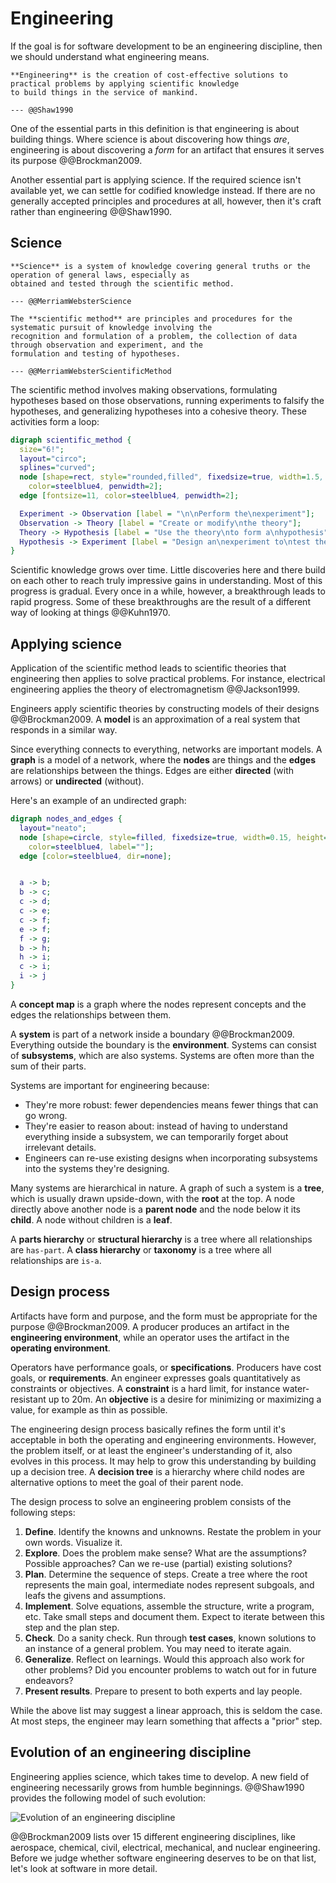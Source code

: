 # Engineering

If the goal is for software development to be an engineering discipline, then we should understand what
engineering means.

```admonish tldr title="Definition"
**Engineering** is the creation of cost-effective solutions to practical problems by applying scientific knowledge
to build things in the service of mankind.

--- @@Shaw1990
```

One of the essential parts in this definition is that engineering is about building things.
Where science is about discovering how things _are_, engineering is about discovering a _form_ for an artifact that
ensures it serves its purpose @@Brockman2009.

Another essential part is applying science.
If the required science isn't available yet, we can settle for codified knowledge instead.
If there are no generally accepted principles and procedures at all, however, then it's craft rather than engineering
@@Shaw1990.


## Science

```admonish tldr title="Definition"
**Science** is a system of knowledge covering general truths or the operation of general laws, especially as
obtained and tested through the scientific method.

--- @@MerriamWebsterScience
```

```admonish tldr title="Definition"
The **scientific method** are principles and procedures for the systematic pursuit of knowledge involving the
recognition and formulation of a problem, the collection of data through observation and experiment, and the
formulation and testing of hypotheses.

--- @@MerriamWebsterScientificMethod
```

The scientific method involves making observations, formulating hypotheses based on those observations,
running experiments to falsify the hypotheses, and generalizing hypotheses into a cohesive theory.
These activities form a loop:

```dot process
digraph scientific_method {
  size="6!";
  layout="circo";
  splines="curved";
  node [shape=rect, style="rounded,filled", fixedsize=true, width=1.5, height=0.75, fillcolor=lightskyblue2,
    color=steelblue4, penwidth=2];
  edge [fontsize=11, color=steelblue4, penwidth=2];

  Experiment -> Observation [label = "\n\nPerform the\nexperiment"];
  Observation -> Theory [label = "Create or modify\nthe theory"];
  Theory -> Hypothesis [label = "Use the theory\nto form a\nhypothesis"];
  Hypothesis -> Experiment [label = "Design an\nexperiment to\ntest the hypothesis"];
}
```

Scientific knowledge grows over time.
Little discoveries here and there build on each other to reach truly impressive gains in understanding.
Most of this progress is gradual.
Every once in a while, however, a breakthrough leads to rapid progress.
Some of these breakthroughs are the result of a different way of looking at things @@Kuhn1970.


## Applying science

Application of the scientific method leads to scientific theories that engineering then applies to solve practical
problems.
For instance, electrical engineering applies the theory of electromagnetism @@Jackson1999.

Engineers apply scientific theories by constructing models of their designs @@Brockman2009.
A **model** is an approximation of a real system that responds in a similar way.

Since everything connects to everything, networks are important models.
A **graph** is a model of a network, where the **nodes** are things and the **edges** are relationships between the
things.
Edges are either **directed** (with arrows) or **undirected** (without).

Here's an example of an undirected graph:

```dot process
digraph nodes_and_edges {
  layout="neato";
  node [shape=circle, style=filled, fixedsize=true, width=0.15, height=0.15, fillcolor=lightskyblue2,
    color=steelblue4, label=""];
  edge [color=steelblue4, dir=none];


  a -> b;
  b -> c;
  c -> d;
  c -> e;
  c -> f;
  e -> f;
  f -> g;
  b -> h;
  h -> i;
  c -> i;
  i -> j
}
```

A **concept map** is a graph where the nodes represent concepts and the edges the relationships between them.

A **system** is part of a network inside a boundary @@Brockman2009.
Everything outside the boundary is the **environment**.
Systems can consist of **subsystems**, which are also systems.
Systems are often more than the sum of their parts.

Systems are important for engineering because:

- They're more robust: fewer dependencies means fewer things that can go wrong.
- They're easier to reason about: instead of having to understand everything inside a subsystem, we can temporarily
  forget about irrelevant details.
- Engineers can re-use existing designs when incorporating subsystems into the systems they're designing.

Many systems are hierarchical in nature.
A graph of such a system is a **tree**, which is usually drawn upside-down, with the **root** at the top.
A node directly above another node is a **parent node** and the node below it its **child**.
A node without children is a **leaf**.

A **parts hierarchy** or **structural hierarchy** is a tree where all relationships are `has-part`.
A **class hierarchy** or **taxonomy** is a tree where all relationships are `is-a`.


## Design process

Artifacts have form and purpose, and the form must be appropriate for the purpose @@Brockman2009.
A producer produces an artifact in the **engineering environment**, while an operator uses the artifact in the
**operating environment**.

Operators have performance goals, or **specifications**.
Producers have cost goals, or **requirements**.
An engineer expresses goals quantitatively as constraints or objectives.
A **constraint** is a hard limit, for instance water-resistant up to 20m.
An **objective** is a desire for minimizing or maximizing a value, for example as thin as possible.

The engineering design process basically refines the form until it's acceptable in both the operating and
engineering environments.
However, the problem itself, or at least the engineer's understanding of it, also evolves in this process.
It may help to grow this understanding by building up a decision tree.
A **decision tree** is a hierarchy where child nodes are alternative options to meet the goal of their parent node.

The design process to solve an engineering problem consists of the following steps:

1. **Define**.
  Identify the knowns and unknowns. Restate the problem in your own words. Visualize it.
2. **Explore**.
  Does the problem make sense? What are the assumptions? Possible approaches? Can we re-use (partial) existing solutions?
3. **Plan**.
  Determine the sequence of steps.
  Create a tree where the root represents the main goal, intermediate nodes represent subgoals, and leafs the givens
  and assumptions.
4. **Implement**.
  Solve equations, assemble the structure, write a program, etc.
  Take small steps and document them.
  Expect to iterate between this step and the plan step.
5. **Check**.
  Do a sanity check.
  Run through **test cases**, known solutions to an instance of a general problem.
  You may need to iterate again.
6. **Generalize**.
  Reflect on learnings.
  Would this approach also work for other problems?
  Did you encounter problems to watch out for in future endeavors?
7. **Present results**.
  Prepare to present to both experts and lay people.

While the above list may suggest a linear approach, this is seldom the case.
At most steps, the engineer may learn something that affects a "prior" step.


## Evolution of an engineering discipline

Engineering applies science, which takes time to develop.
A new field of engineering necessarily grows from humble beginnings.
@@Shaw1990 provides the following model of such evolution:

![Evolution of an engineering discipline](https://www.researchgate.net/profile/Trevor-Bihl/publication/339029049/figure/download/fig2/AS:854876443660288@1580829835253/Shaws-Model-of-the-evolution-of-engineering-disciplines-from-14.png)

@@Brockman2009 lists over 15 different engineering disciplines, like aerospace, chemical, civil, electrical, mechanical,
and nuclear engineering.
Before we judge whether software engineering deserves to be on that list, let's look at software in more detail.
